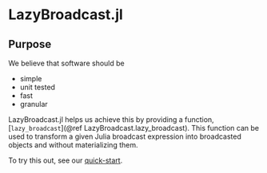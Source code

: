 # LazyBroadcast.jl

## Purpose

We believe that software should be

 - simple
 - unit tested
 - fast
 - granular

LazyBroadcast.jl helps us achieve this by providing a function,
[`lazy_broadcast`](@ref LazyBroadcast.lazy_broadcast). This function can be
used to transform a given Julia broadcast expression into broadcasted objects
and without materializing them.

To try this out, see our [quick-start](https://clima.github.io/LazyBroadcast.jl/dev/quick_start/).
